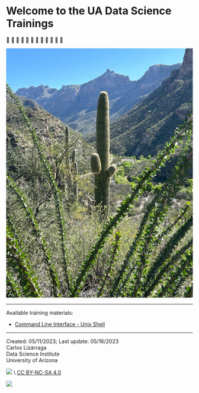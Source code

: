 # Welcome to the UA Data Science Trainings

:construction: :construction: :construction: :construction: :construction: :construction:  :construction:  :construction:  :construction: :construction: :construction: :construction: 

![](./images/SabinoCanyon.jpeg)

***

Available training materials:

* [Command Line Interface - Unix Shell](https://workshops-uad7.github.io/CommandLineInterface/)


***

Created: 05/11/2023;  Last update: 05/16/2023<br>
Carlos Lizárraga<br>
Data Science Institute<br>
University of Arizona


<img src="https://mirrors.creativecommons.org/presskit/buttons/88x31/png/by-nc-sa.png" width="128"> \  [CC BY-NC-SA 4.0](https://creativecommons.org/licenses/by-nc-sa/4.0/)


[<img src="https://datascience.arizona.edu/sites/default/files/Data%20Science%20Institute_Webheader%20%281%29.svg" width="256">](https://datascience.arizona.edu)
